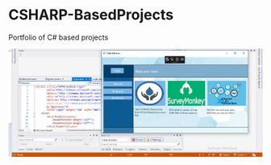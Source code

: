 # CSHARP-BasedProjects
Portfolio of C# based projects

![](Snapshot/WPF%20Blood%20Bank%20snapshot.jpg)
    

